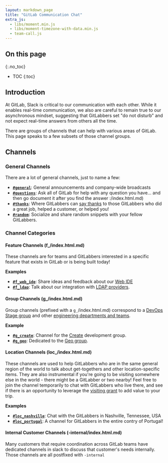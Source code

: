 ```yaml
---
layout: markdown_page
title: "GitLab Communication Chat"
extra_js:
  - libs/moment.min.js
  - libs/moment-timezone-with-data.min.js
  - team-call.js
---
```


## On this page
{:.no_toc}

- TOC
{:toc}

## Introduction
At GitLab, Slack is critical to our communication with each other.  While it enables real-time communication, we also are careful to remain true to our asynchronous mindset, suggesting that GitLabbers set "do not disturb" and not expect real-time answers from others all the time.

There are groups of channels that can help with various areas of GitLab.  This page speaks to a few subsets of those channel groups.

## Channels

### General Channels

There are a lot of general channels, just to name a few:

* **[`#general`](https://gitlab.slack.com/archives/general/index.html.md)**: General announcements and company-wide broadcasts
* **[`#questions`](https://gitlab.slack.com/archives/questions/index.html.md)**: Ask all of GitLab for help with any question you have... and then go document it after you find the answer :/index.html.md)
* **[`#thanks`](https://gitlab.slack.com/archives/thanks/index.html.md)**: Where GitLabbers can [say thanks](https://github.com/daijapan/test/tree/master/communication/#say-thanks/index.html.md) to those GitLabbers who did a great job, helped a customer, or helped you!
* **[`#random`](https://gitlab.slack.com/archives/random/index.html.md)**:  Socialize and share random snippets with your fellow GitLabbers.

### Channel Categories

#### Feature Channels (f_/index.html.md)

These channels are for teams and GitLabbers interested in a specific feature that exists in GitLab or is being built today!

**Examples**

* **[`#f_web_ide`](https://gitlab.slack.com/archives/f_web_ide/index.html.md)**: Share ideas and feedback about our [Web IDE](/2018/06/15/introducing-gitlab-s-integrated-development-environment/index.html.md) 
* **[`#f_ldap`](https://gitlab.slack.com/archives/f_ldap/index.html.md)**: Talk about our integration with [LDAP providers](https://docs.gitlab.com/ee/administration/auth/ldap.html/index.html.md). 

#### Group Channels (g_/index.html.md)

Group channels (prefixed with a `g_`/index.html.md) correspond to a [DevOps Stage group](/team/structure/#stage-groups/index.html.md) and other [engineering departments and teams](https://github.com/daijapan/test/tree/master/engineering/#engineering-departments--teams/index.html.md).

**Example**

* **[`#g_create`](https://gitlab.slack.com/archives/g_create/index.html.md)**: Channel for the [Create](https://github.com/daijapan/test/tree/master/product/categories/#create/index.html.md) development group.
* **[`#g_geo`](https://gitlab.slack.com/archives/g_geo/index.html.md)**: Dedicated to the [Geo group](https://github.com/daijapan/test/tree/master/engineering/dev-backend/geo/index.html.md).

#### Location Channels (loc_/index.html.md)

These channels are used to help GitLabbers who are in the same general region of the world to talk about get-togethers and other location-specific items. They are also instrumental if you're going to be visiting somewhere else in the world - there might be a GitLabber or two nearby! Feel free to join the channel temporarily to chat with GitLabbers who live there, and see if there is an opportunity to leverage the [visiting grant](https://github.com/daijapan/test/tree/master/incentives/#visiting-grant/index.html.md) to add value to your trip.

**Examples**

* **[`#loc_nashville`](https://gitlab.slack.com/archives/loc_nashville/index.html.md)**: Chat with the GitLabbers in Nashville, Tennessee, USA     
* **[`#loc_portugal`](https://gitlab.slack.com/archives/loc_portugal/index.html.md)**: A channel for GitLabbers in the entire contry of Portugal! 

#### Internal Customer Channels (-internal/index.html.md)

Many customers that require coordination across GitLab teams have dedicated channels in slack to discuss that customer's needs internally. Those channels are all postfixed with `-internal`
